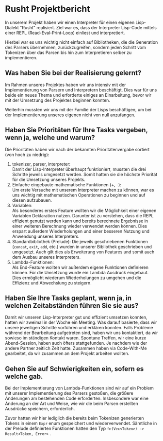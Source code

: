 # Rusht Projektbericht

In unserem Projekt haben wir einen Interpreter für einen eigenen Lisp-Dialekt "Rusht" realisiert. Ziel war es, dass der
Interpreter Lisp-Code mittels einer REPL (Read-Eval-Print-Loop) einliest und interpretiert.

Hierbei war es uns wichtig nicht einfach auf Bibliotheken, die die Generation des Parsers übernehmen, zurückzugreifen,
sondern jeden Schritt vom Tokenizen über das Parsen bis hin zum Interpretieren selber zu implementieren.

## Was haben Sie bei der Realisierung gelernt?

Im Rahmen unseres Projektes haben wir uns intensiv mit der Implementierung von Parsern und Interpretern beschäftigt.
Dies war für uns beide ein neues Thema und erforderte einiges an Einarbeitung, bevor wir mit der Umsetzung des Projektes
beginnen konnten.

Weiterhin mussten wir uns mit der Familie der Lisps beschäftigen, um bei der Implementierung unseres eigenen nicht von
null anzufangen.

## Haben Sie Prioritäten für Ihre Tasks vergeben, wenn ja, welche und warum?

Die Prioritäten haben wir nach der bekannten Prioritätenvergabe sortiert (von hoch zu niedrig):

1. tokenizer, parser, interpreter:\
   Damit der Lisp-Interpreter überhaupt funktioniert, mussten die drei Schritte jeweils umgesetzt werden. Somit hatten
   sie die höchste Priorität für die Umsetzung unseres Projekts.
2. Einfache eingebaute mathematische Funktionen (+, -):\
   Um erste Versuche mit unserem Interpreter machen zu können, war es uns wichtig mit mathematischen Operationen zu
   beginnen und auf diesen aufzubauen.
3. Variablen:\
   Als besonderes erstes Feature wollten wir die Möglichkeit einer eigenen Variablen Deklaration nutzen. Darunter ist zu
   verstehen, dass die REPL effizient genutzt werden kann und bereits berechnete Ergebnisse in einer weiteren Berechnung
   wieder verwendet werden können. Dies erspart außerdem Wiederholungen und einer besseren Nutzung und Anwendung unseres
   Interpreters.
4. Standardbibliothek (Prelude):
   Die jeweils geschriebenen Funktionen (`concat`, `exit`, `add`, etc.) wurden in unserer Bibliothek geschrieben und
   umgesetzt. Auch gilt dies als Erweiterung von Features und somit auch dem Ausbau unseres Interpreters.
5. Lambda-Funktionen:\
   Als End-Feature wollten wir außerdem eigene Funktionen definieren können. Für die Umsetzung wurde ein Lambda Ausdruck
   eingebaut. Dies ermöglicht wiederum Wiederholungen zu umgehen und die Effizienz und Abwechslung zu steigern.

## Haben Sie Ihre Tasks geplant, wenn ja, in welchen Zeitabständen führen Sie sie aus?

Damit wir unseren Lisp-Interpreter gut und effizient umsetzen konnten, hatten wir zweimal in der Woche ein Meeting. Was
darauf basierte, dass wir unsere jeweiligen Schritte vorführen und erklären konnten. Falls Probleme während der
Bearbeitung aufgetreten sind, haben wir uns kontaktiert, da wir sowieso im ständigen Kontakt waren. Spontane Treffen,
wir eine kurze Abend-Session, haben auch öfters stattgefunden. Je nachdem wie der andere Partner zeitlich Zeit hatte.
Zusammen haben via Code-With-Me gearbeitet, da wir zusammen an dem Projekt arbeiten wollten.

## Gehen Sie auf Schwierigkeiten ein, sofern es welche gab.

Bei der Implementierung von Lambda-Funktionen sind wir auf ein Problem mit unserer Implementierung des Parsers gestoßen,
die größere Änderungen am bestehenden Code erforderten. Insbesondere war eine Änderung an der Art und Weise, wie wir die
beim Parsen erstellten Ausdrücke speichern, erforderlich.

Zuvor hatten wir hier lediglich die bereits beim Tokenizen generierten Tokens in einem `Expr` enum gespeichert und
wiederverwendet. Sämtliche in der Prelude definierten Funktionen hatten den Typ `fn(Vec<Token>) -> Result<Token, Error>`
.
